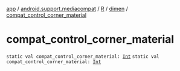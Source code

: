 [app](../../../index.md) / [android.support.mediacompat](../../index.md) / [R](../index.md) / [dimen](index.md) / [compat_control_corner_material](.)

# compat_control_corner_material

`static val compat_control_corner_material: `[`Int`](https://kotlinlang.org/api/latest/jvm/stdlib/kotlin/-int/index.html)
`static val compat_control_corner_material: `[`Int`](https://kotlinlang.org/api/latest/jvm/stdlib/kotlin/-int/index.html)